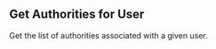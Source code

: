 Get Authorities for User
------------------------
Get the list of authorities associated with a given user.